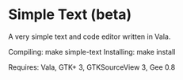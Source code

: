 # Simple Text (beta)
A very simple text and code editor written in Vala.

Compiling: make simple-text
Installing: make install

Requires: Vala, GTK+ 3, GTKSourceView 3, Gee 0.8
